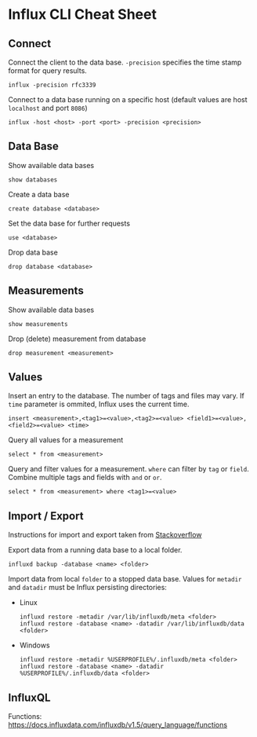 # Influx CLI Cheat Sheet

## Connect

Connect the client to the data base. `-precision` specifies the time stamp format for query results.

    influx -precision rfc3339

Connect to a data base running on a specific host (default values are host `localhost` and port `8086`)

    influx -host <host> -port <port> -precision <precision>

## Data Base

Show available data bases

    show databases

Create a data base

    create database <database>

Set the data base for further requests

    use <database>

Drop data base

    drop database <database>

## Measurements

Show available data bases

    show measurements

Drop (delete) measurement from database

    drop measurement <measurement>

## Values

Insert an entry to the database. The number of tags and files may vary. If `time` parameter is ommited, Influx uses the current time.

    insert <measurement>,<tag1>=<value>,<tag2>=<value> <field1>=<value>,<field2>=<value> <time>

Query all values for a measurement

    select * from <measurement>

Query and filter values for a measurement. `where` can filter by `tag` or `field`. Combine multiple tags and fields with `and` or `or`.

    select * from <measurement> where <tag1>=<value>

## Import / Export

Instructions for import and export taken from [Stackoverflow](https://stackoverflow.com/questions/27779472/export-data-from-influxdb)

Export data from a running data base to a local folder.

    influxd backup -database <name> <folder>
    
Import data from local `folder` to a stopped data base. Values for `metadir` and `datadir` must be Influx persisting directories:
* Linux
    ```
    influxd restore -metadir /var/lib/influxdb/meta <folder>
    influxd restore -database <name> -datadir /var/lib/influxdb/data <folder>
    ```

* Windows
    ```
    influxd restore -metadir %USERPROFILE%/.influxdb/meta <folder>
    influxd restore -database <name> -datadir %USERPROFILE%/.influxdb/data <folder>
    ```
## InfluxQL

Functions: https://docs.influxdata.com/influxdb/v1.5/query_language/functions
